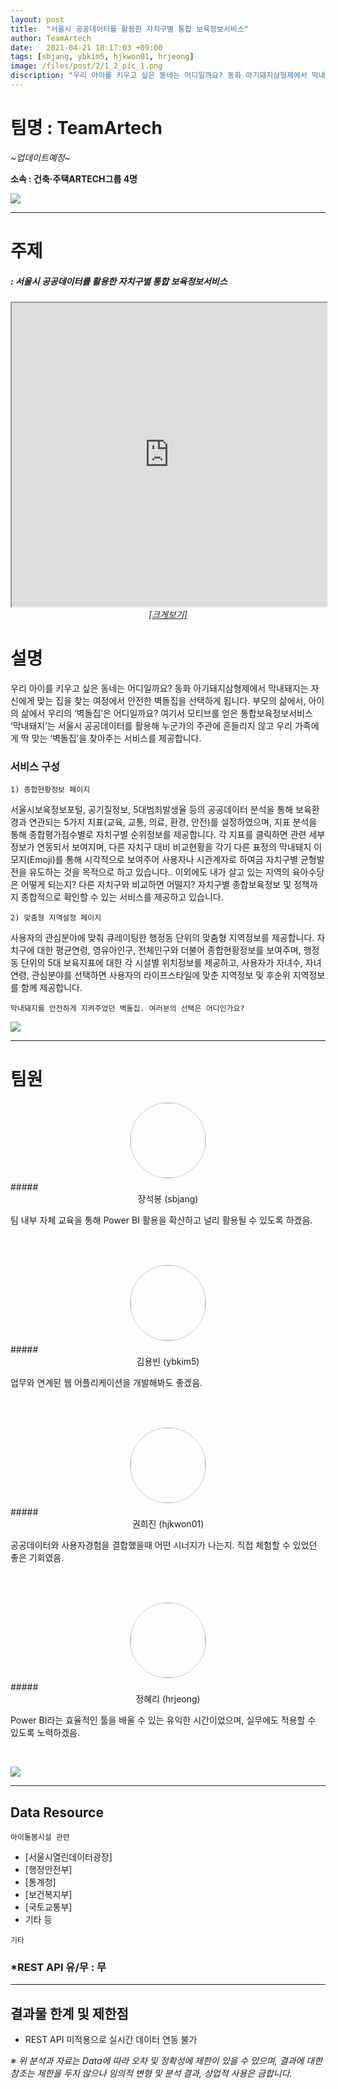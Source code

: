 ```yaml
---
layout: post
title:  "서울시 공공데이터를 활용한 자치구별 통합 보육정보서비스"
author: TeamArtech
date:   2021-04-21 18:17:03 +09:00
tags: [sbjang, ybkim5, hjkwon01, hrjeong]
image: /files/post/2/1_2_pic_1.png
discription: "우리 아이를 키우고 싶은 동네는 어디일까요? 동화 아기돼지삼형제에서 막내돼지는 자신에게 맞는 집을 찾는 여정에서 안전한 벽돌집을 선택하게 됩니다. 부모의 삶에서, 아이의 삶에서 우리의 ‘벽돌집’은 어디일까요? 여기서 모티브를 얻은 통합보육정보서비스 ‘막내돼지’는 서울시 공공데이터를 활용해 누군가의 주관에 흔들리지 않고 우리 가족에게 딱 맞는 ‘벽돌집’을 찾아주는 서비스를 제공합니다."
---
```



# 팀명 : TeamArtech

*~업데이트예정~*

**소속 : 건축·주택ARTECH그룹 4명**

![](/files/post/2/1_2_2.png)

----------------------------------------------------------------------------------------

# 주제 
##### : 서울시 공공데이터를 활용한 자치구별 통합 보육정보서비스

<div class="post-powerbi">
	<iframe class="post-powerbi-iframe" width="100%" height="486" src="https://app.powerbi.com/view?r=eyJrIjoiODYyOWMxOWEtZDNkYi00ZTg3LTlhOWYtZGYyYjdkMjFhM2EyIiwidCI6IjJiNmNjMDkxLTQzNTgtNDBiNS04MmJmLTdlZGIyMjU0OGU2ZCJ9&pageName=ReportSection5bde12851510639bcb60" frameborder="1" allowFullScreen="true"></iframe>
</div>
<span style="color:blue; font-style:italic; "><a href="https://app.powerbi.com/view?r=eyJrIjoiODYyOWMxOWEtZDNkYi00ZTg3LTlhOWYtZGYyYjdkMjFhM2EyIiwidCI6IjJiNmNjMDkxLTQzNTgtNDBiNS04MmJmLTdlZGIyMjU0OGU2ZCJ9&pageName=ReportSection5bde12851510639bcb60" target="_blank"><center>[크게보기]</center></a></span>

# 설명
우리 아이를 키우고 싶은 동네는 어디일까요? 동화 아기돼지삼형제에서 막내돼지는 자신에게 맞는 집을 찾는 여정에서 안전한 벽돌집을 선택하게 됩니다. 부모의 삶에서, 아이의 삶에서 우리의 ‘벽돌집’은 어디일까요? 여기서 모티브를 얻은 통합보육정보서비스 ‘막내돼지’는 서울시 공공데이터를 활용해 누군가의 주관에 흔들리지 않고 우리 가족에게 딱 맞는 ‘벽돌집’을 찾아주는 서비스를 제공합니다.

### 서비스 구성

`1) 종합현황정보 페이지`

서울시보육정보포털, 공기질정보, 5대범죄발생율 등의 공공데이터 분석을 통해 보육환경과 연관되는 5가지 지표(교육, 교통, 의료, 환경, 안전)를 설정하였으며, 지표 분석을 통해 종합평가점수별로 자치구별 순위정보를 제공합니다. 각 지표를 클릭하면 관련 세부정보가 연동되서 보여지며, 다른 자치구 대비 비교현황을 각기 다른 표정의 막내돼지 이모지(Emoji)를 통해 시각적으로 보여주어 사용자나 시관계자로 하여금 자치구별 균형발전을 유도하는 것을 목적으로 하고 있습니다.. 이외에도 내가 살고 있는 지역의 육아수당은 어떻게 되는지? 다른 자치구와 비교하면 어떨지? 자치구별 종합보육정보 및 정책까지 종합적으로 확인할 수 있는 서비스를 제공하고 있습니다.

`2) 맞춤형 지역설정 페이지`


사용자의 관심분야에 맞춰 큐레이팅한 행정동 단위의 맞춤형 지역정보를 제공합니다. 자치구에 대한 평균연령, 영유아인구, 전체인구와 더불어 종합현황정보를 보여주며, 행정동 단위의 5대 보육지표에 대한 각 시설별 위치정보를 제공하고, 사용자가 자녀수, 자녀연령, 관심분야를 선택하면 사용자의 라이프스타일에 맞춘 지역정보 및 후순위 지역정보를 함께 제공합니다.

`막내돼지를 안전하게 지켜주었던 벽돌집. 여러분의 선택은 어디인가요?`

![](/files/post/2/2_image_1.png)

----------------------------------------------------------------------------------------

# 팀원

<center><img src="/files/post/2/1_2_sbjang_f.jpg" style="width:120px; height:120px; border-radius:50%; border: 1px solid #ccc; margin-bottom: 5px;"></center>
##### <center>장석봉 (sbjang)</center>

팀 내부 자체 교육을 통해 Power BI 활용을 확산하고 널리 활용될 수 있도록 하겠음.

<br><br>

<center><img src="/files/post/2/1_2_ybkim5_f.jpg" style="width:120px; height:120px; border-radius:50%; border: 1px solid #ccc; margin-bottom: 5px;"></center>
##### <center>김용빈 (ybkim5)</center>

업무와 연계된 웹 어플리케이션을 개발해봐도 좋겠음.

<br><br>

<center><img src="/files/post/2/1_2_hjkwon01_f.jpg" style="width:120px; height:120px; border-radius:50%; border: 1px solid #ccc; margin-bottom: 5px;"></center>
##### <center>권희진 (hjkwon01)</center>

공공데이터와 사용자경험을 결합했을때 어떤 시너지가 나는지. 직접 체험할 수 있었던 좋은 기회였음.

<br><br>

<center><img src="/files/post/2/1_2_hrjeong_f.jpg" style="width:120px; height:120px; border-radius:50%; border: 1px solid #ccc; margin-bottom: 5px;"></center>
##### <center>정혜리 (hrjeong)</center>

Power BI라는 효율적인 툴을 배울 수 있는 유익한 시간이었으며, 실무에도 적용할 수 있도록 노력하겠음.

<br>

![](/files/post/2/1_2_pic_2.jpg)

----------------------------------------------------------------------------------------

## Data Resource

`아이돌봄시설 관련`

- [서울시열린데이터광장]
- [행정안전부]
- [통계청]
- [보건복지부]
- [국토교통부]
- 기타 등

`기타`

### *REST API 유/무 : 무

----------------------------------------------------------------------------------------


## 결과물 한계 및 제한점

- REST API 미적용으로 실시간 데이터 연동 불가


*※ 위 분석과 자료는 Data에 따라 오차 및 정확성에 제한이 있을 수 있으며, 결과에 대한 참조는 제한을 두지 않으나 임의적 변형 및 분석 결과, 상업적 사용은 금합니다.*
